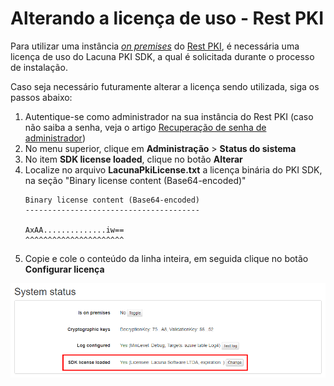 ﻿# Alterando a licença de uso - Rest PKI

Para utilizar uma instância [*on premises*](index.md) do [Rest PKI](../index.md), é necessária uma licença
de uso do Lacuna PKI SDK, a qual é solicitada durante o processo de instalação.

Caso seja necessário futuramente alterar a licença sendo utilizada, siga os passos abaixo:

1. Autentique-se como administrador na sua instância do Rest PKI (caso não saiba a senha, veja o artigo [Recuperação de senha de administrador](admin-recover.md))
1. No menu superior, clique em **Administração** &gt; **Status do sistema**
1. No item **SDK license loaded**, clique no botão **Alterar**
1. Localize no arquivo **LacunaPkiLicense.txt** a licença binária do PKI SDK, na seção "Binary license content (Base64-encoded)"
   ```
   Binary license content (Base64-encoded)
   ---------------------------------------
   
   AxAA..............iw==
   ^^^^^^^^^^^^^^^^^^^^^^
   ```
1. Copie e cole o conteúdo da linha inteira, em seguida clique no botão **Configurar licença**

![Image name](../../../../images/rest-pki/sdk-license.png)
